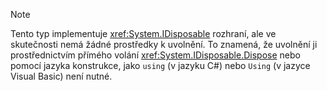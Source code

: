 > [!NOTE]
> Tento typ implementuje <xref:System.IDisposable> rozhraní, ale ve skutečnosti nemá žádné prostředky k uvolnění. To znamená, že uvolnění ji prostřednictvím přímého volání <xref:System.IDisposable.Dispose> nebo pomocí jazyka konstrukce, jako `using` (v jazyku C#) nebo `Using` (v jazyce Visual Basic) není nutné.
